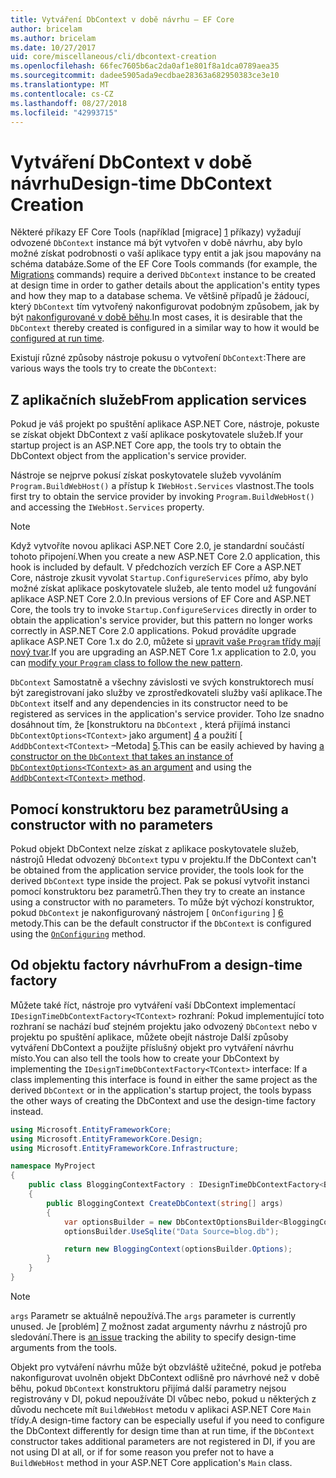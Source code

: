 ```yaml
---
title: Vytváření DbContext v době návrhu – EF Core
author: bricelam
ms.author: bricelam
ms.date: 10/27/2017
uid: core/miscellaneous/cli/dbcontext-creation
ms.openlocfilehash: 66fec7605b6ac2da0af1e801f8a1dca0789aea35
ms.sourcegitcommit: dadee5905ada9ecdbae28363a682950383ce3e10
ms.translationtype: MT
ms.contentlocale: cs-CZ
ms.lasthandoff: 08/27/2018
ms.locfileid: "42993715"
---
```

<a name="design-time-dbcontext-creation"></a><span data-ttu-id="888a2-102">Vytváření DbContext v době návrhu</span><span class="sxs-lookup"><span data-stu-id="888a2-102">Design-time DbContext Creation</span></span>
==============================
<span data-ttu-id="888a2-103">Některé příkazy EF Core Tools (například [migrace] [ 1] příkazy) vyžadují odvozené `DbContext` instance má být vytvořen v době návrhu, aby bylo možné získat podrobnosti o vaší aplikace typy entit a jak jsou mapovány na schéma databáze.</span><span class="sxs-lookup"><span data-stu-id="888a2-103">Some of the EF Core Tools commands (for example, the [Migrations][1] commands) require a derived `DbContext` instance to be created at design time in order to gather details about the application's entity types and how they map to a database schema.</span></span> <span data-ttu-id="888a2-104">Ve většině případů je žádoucí, který `DbContext` tím vytvořený nakonfigurovat podobným způsobem, jak by být [nakonfigurované v době běhu][2].</span><span class="sxs-lookup"><span data-stu-id="888a2-104">In most cases, it is desirable that the `DbContext` thereby created is configured in a similar way to how it would be [configured at run time][2].</span></span>

<span data-ttu-id="888a2-105">Existují různé způsoby nástroje pokusu o vytvoření `DbContext`:</span><span class="sxs-lookup"><span data-stu-id="888a2-105">There are various ways the tools try to create the `DbContext`:</span></span>

<a name="from-application-services"></a><span data-ttu-id="888a2-106">Z aplikačních služeb</span><span class="sxs-lookup"><span data-stu-id="888a2-106">From application services</span></span>
-------------------------
<span data-ttu-id="888a2-107">Pokud je váš projekt po spuštění aplikace ASP.NET Core, nástroje, pokuste se získat objekt DbContext z vaší aplikace poskytovatele služeb.</span><span class="sxs-lookup"><span data-stu-id="888a2-107">If your startup project is an ASP.NET Core app, the tools try to obtain the DbContext object from the application's service provider.</span></span>

<span data-ttu-id="888a2-108">Nástroje se nejprve pokusí získat poskytovatele služeb vyvoláním `Program.BuildWebHost()` a přístup k `IWebHost.Services` vlastnost.</span><span class="sxs-lookup"><span data-stu-id="888a2-108">The tools first try to obtain the service provider by invoking `Program.BuildWebHost()` and accessing the `IWebHost.Services` property.</span></span>

> [!NOTE]
> <span data-ttu-id="888a2-109">Když vytvoříte novou aplikaci ASP.NET Core 2.0, je standardní součástí tohoto připojení.</span><span class="sxs-lookup"><span data-stu-id="888a2-109">When you create a new ASP.NET Core 2.0 application, this hook is included by default.</span></span> <span data-ttu-id="888a2-110">V předchozích verzích EF Core a ASP.NET Core, nástroje zkusit vyvolat `Startup.ConfigureServices` přímo, aby bylo možné získat aplikace poskytovatele služeb, ale tento model už fungování aplikace ASP.NET Core 2.0.</span><span class="sxs-lookup"><span data-stu-id="888a2-110">In previous versions of EF Core and ASP.NET Core, the tools try to invoke `Startup.ConfigureServices` directly in order to obtain the application's service provider, but this pattern no longer works correctly in ASP.NET Core 2.0 applications.</span></span> <span data-ttu-id="888a2-111">Pokud provádíte upgrade aplikace ASP.NET Core 1.x do 2.0, můžete si [upravit vaše `Program` třídy mají nový tvar][3].</span><span class="sxs-lookup"><span data-stu-id="888a2-111">If you are upgrading an ASP.NET Core 1.x application to 2.0, you can [modify your `Program` class to follow the new pattern][3].</span></span>

<span data-ttu-id="888a2-112">`DbContext` Samostatně a všechny závislosti ve svých konstruktorech musí být zaregistrovaní jako služby ve zprostředkovateli služby vaší aplikace.</span><span class="sxs-lookup"><span data-stu-id="888a2-112">The `DbContext` itself and any dependencies in its constructor need to be registered as services in the application's service provider.</span></span> <span data-ttu-id="888a2-113">Toho lze snadno dosáhnout tím, že [konstruktoru na `DbContext` , která přijímá instanci `DbContextOptions<TContext>` jako argument] [ 4] a použití [ `AddDbContext<TContext>` –Metoda] [5].</span><span class="sxs-lookup"><span data-stu-id="888a2-113">This can be easily achieved by having [a constructor on the `DbContext` that takes an instance of `DbContextOptions<TContext>` as an argument][4] and using the [`AddDbContext<TContext>` method][5].</span></span>

<a name="using-a-constructor-with-no-parameters"></a><span data-ttu-id="888a2-114">Pomocí konstruktoru bez parametrů</span><span class="sxs-lookup"><span data-stu-id="888a2-114">Using a constructor with no parameters</span></span>
--------------------------------------
<span data-ttu-id="888a2-115">Pokud objekt DbContext nelze získat z aplikace poskytovatele služeb, nástrojů Hledat odvozený `DbContext` typu v projektu.</span><span class="sxs-lookup"><span data-stu-id="888a2-115">If the DbContext can't be obtained from the application service provider, the tools look for the derived `DbContext` type inside the project.</span></span> <span data-ttu-id="888a2-116">Pak se pokusí vytvořit instanci pomocí konstruktoru bez parametrů.</span><span class="sxs-lookup"><span data-stu-id="888a2-116">Then they try to create an instance using a constructor with no parameters.</span></span> <span data-ttu-id="888a2-117">To může být výchozí konstruktor, pokud `DbContext` je nakonfigurovaný nástrojem [ `OnConfiguring` ] [ 6] metody.</span><span class="sxs-lookup"><span data-stu-id="888a2-117">This can be the default constructor if the `DbContext` is configured using the [`OnConfiguring`][6] method.</span></span>

<a name="from-a-design-time-factory"></a><span data-ttu-id="888a2-118">Od objektu factory návrhu</span><span class="sxs-lookup"><span data-stu-id="888a2-118">From a design-time factory</span></span>
--------------------------
<span data-ttu-id="888a2-119">Můžete také říct, nástroje pro vytváření vaší DbContext implementací `IDesignTimeDbContextFactory<TContext>` rozhraní: Pokud implementující toto rozhraní se nachází buď stejném projektu jako odvozený `DbContext` nebo v projektu po spuštění aplikace, můžete obejít nástroje Další způsoby vytváření DbContext a použijte příslušný objekt pro vytváření návrhu místo.</span><span class="sxs-lookup"><span data-stu-id="888a2-119">You can also tell the tools how to create your DbContext by implementing the `IDesignTimeDbContextFactory<TContext>` interface: If a class implementing this interface is found in either the same project as the derived `DbContext` or in the application's startup project, the tools bypass the other ways of creating the DbContext and use the design-time factory instead.</span></span>

``` csharp
using Microsoft.EntityFrameworkCore;
using Microsoft.EntityFrameworkCore.Design;
using Microsoft.EntityFrameworkCore.Infrastructure;

namespace MyProject
{
    public class BloggingContextFactory : IDesignTimeDbContextFactory<BloggingContext>
    {
        public BloggingContext CreateDbContext(string[] args)
        {
            var optionsBuilder = new DbContextOptionsBuilder<BloggingContext>();
            optionsBuilder.UseSqlite("Data Source=blog.db");

            return new BloggingContext(optionsBuilder.Options);
        }
    }
}
```

> [!NOTE]
> <span data-ttu-id="888a2-120">`args` Parametr se aktuálně nepoužívá.</span><span class="sxs-lookup"><span data-stu-id="888a2-120">The `args` parameter is currently unused.</span></span> <span data-ttu-id="888a2-121">Je [problém] [ 7] možnost zadat argumenty návrhu z nástrojů pro sledování.</span><span class="sxs-lookup"><span data-stu-id="888a2-121">There is [an issue][7] tracking the ability to specify design-time arguments from the tools.</span></span>

<span data-ttu-id="888a2-122">Objekt pro vytváření návrhu může být obzvláště užitečné, pokud je potřeba nakonfigurovat uvolněn objekt DbContext odlišně pro návrhové než v době běhu, pokud `DbContext` konstruktoru přijímá další parametry nejsou registrovány v DI, pokud nepoužíváte DI vůbec nebo, pokud u některých z důvodu nechcete mít `BuildWebHost` metodu v aplikaci ASP.NET Core `Main` třídy.</span><span class="sxs-lookup"><span data-stu-id="888a2-122">A design-time factory can be especially useful if you need to configure the DbContext differently for design time than at run time, if the `DbContext` constructor takes additional parameters are not registered in DI, if you are not using DI at all, or if for some reason you prefer not to have a `BuildWebHost` method in your ASP.NET Core application's `Main` class.</span></span>

  [1]: xref:core/managing-schemas/migrations/index
  [2]: xref:core/miscellaneous/configuring-dbcontext
  [3]: https://docs.microsoft.com/aspnet/core/migration/1x-to-2x/#update-main-method-in-programcs
  [4]: xref:core/miscellaneous/configuring-dbcontext#constructor-argument
  [5]: xref:core/miscellaneous/configuring-dbcontext#using-dbcontext-with-dependency-injection
  [6]: xref:core/miscellaneous/configuring-dbcontext#onconfiguring
  [7]: https://github.com/aspnet/EntityFrameworkCore/issues/8332
